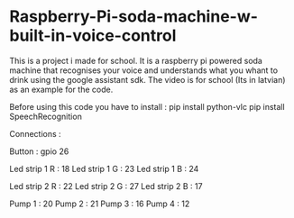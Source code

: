 # Raspberry-Pi-soda-machine-w-built-in-voice-control

This is a project i made for school. It is a raspberry pi powered soda machine that recognises your voice and understands what you whant to drink using the google assistant sdk. The video is for school (Its in latvian) as an example for the code.

Before using this code you have to install :
pip install python-vlc
pip install SpeechRecognition

Connections :

Button : gpio 26

Led strip 1 R : 18
Led strip 1 G : 23
Led strip 1 B : 24

Led strip 2 R : 22
Led strip 2 G : 27
Led strip 2 B : 17

Pump 1 : 20
Pump 2 : 21
Pump 3 : 16
Pump 4 : 12
